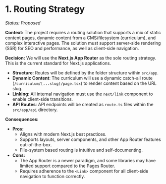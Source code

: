 # 1. Routing Strategy

*Status: Proposed*

**Context:**
The project requires a routing solution that supports a mix of static content pages, dynamic content from a CMS/filesystem (curriculum), and complex interactive pages. The solution must support server-side rendering (SSR) for SEO and performance, as well as client-side navigation.

**Decision:**
We will use the **Next.js App Router** as the sole routing strategy. This is the current standard for Next.js applications.

- **Structure**: Routes will be defined by the folder structure within `src/app`.
- **Dynamic Content**: The curriculum will use a dynamic catch-all route (`/curriculum/[...slug]/page.tsx`) to render content based on the URL slug.
- **Linking**: All internal navigation must use the `next/link` component to enable client-side transitions.
- **API Routes**: API endpoints will be created as `route.ts` files within the `src/app/api` directory.

**Consequences:**
- **Pros:**
  - Aligns with modern Next.js best practices.
  - Supports layouts, server components, and other App Router features out-of-the-box.
  - File-system based routing is intuitive and self-documenting.
- **Cons:**
  - The App Router is a newer paradigm, and some libraries may have limited support compared to the Pages Router.
  - Requires adherence to the `<Link>` component for all client-side navigation to function correctly.